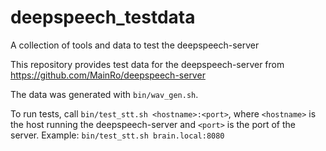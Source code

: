 # deepspeech_testdata
A collection of tools and data to test the deepspeech-server

This repository provides test data for the deepspeech-server from https://github.com/MainRo/deepspeech-server

The data was generated with `bin/wav_gen.sh`.

To run tests, call `bin/test_stt.sh <hostname>:<port>`, where `<hostname>` is the host running the deepspeech-server and `<port>` is the port of the server.
Example: `bin/test_stt.sh brain.local:8080`

